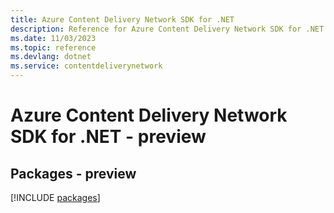 ```yaml
---
title: Azure Content Delivery Network SDK for .NET
description: Reference for Azure Content Delivery Network SDK for .NET
ms.date: 11/03/2023
ms.topic: reference
ms.devlang: dotnet
ms.service: contentdeliverynetwork
---
```

# Azure Content Delivery Network SDK for .NET - preview
## Packages - preview
[!INCLUDE [packages](content-delivery-network-index.md)]